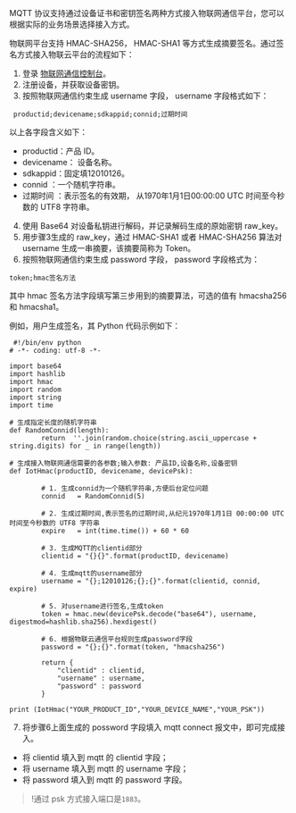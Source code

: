 MQTT 协议支持通过设备证书和密钥签名两种方式接入物联网通信平台，您可以根据实际的业务场景选择接入方式。

物联网平台支持 HMAC-SHA256， HMAC-SHA1 等方式生成摘要签名。通过签名方式接入物联云平台的流程如下：
1. 登录 [物联网通信控制台](https://console.cloud.tencent.com/iotcloud)。
2. 注册设备，并获取设备密钥。
3. 按照物联网通信约束生成 username 字段， username 字段格式如下：
```
 productid;devicename;sdkappid;connid;过期时间
```
 以上各字段含义如下：
 - productid：产品 ID。  
 - devicename： 设备名称。 
 - sdkappid：固定填12010126。
 - connid ：一个随机字符串。
 - 过期时间 ：表示签名的有效期， 从1970年1月1日00:00:00 UTC 时间至今秒数的 UTF8 字符串。
4. 使用 Base64 对设备私钥进行解码，并记录解码生成的原始密钥 raw_key。
5. 用步骤3生成的 raw_key，通过 HMAC-SHA1 或者 HMAC-SHA256 算法对 username 生成一串摘要，该摘要简称为 Token。
6. 按照物联网通信约束生成 password 字段， password 字段格式为：
```
token;hmac签名方法
```
其中 hmac 签名方法字段填写第三步用到的摘要算法，可选的值有 hmacsha256 和 hmacsha1。

例如，用户生成签名，其 Python 代码示例如下：
```
 #!/bin/env python
# -*- coding: utf-8 -*-

import base64
import hashlib
import hmac
import random
import string
import time

# 生成指定长度的随机字符串
def RandomConnid(length):
        return  ''.join(random.choice(string.ascii_uppercase + string.digits) for _ in range(length))

# 生成接入物联网通信需要的各参数;输入参数: 产品ID,设备名称,设备密钥
def IotHmac(productID, devicename, devicePsk):

        # 1. 生成connid为一个随机字符串,方便后台定位问题
        connid   = RandomConnid(5)

        # 2. 生成过期时间,表示签名的过期时间,从纪元1970年1月1日 00:00:00 UTC 时间至今秒数的 UTF8 字符串
        expire   = int(time.time()) + 60 * 60 

        # 3. 生成MQTT的clientid部分
        clientid = "{}{}".format(productID, devicename)

        # 4. 生成mqtt的username部分
        username = "{};12010126;{};{}".format(clientid, connid, expire)

        # 5. 对username进行签名,生成token
        token = hmac.new(devicePsk.decode("base64"), username, digestmod=hashlib.sha256).hexdigest()

        # 6. 根据物联云通信平台规则生成password字段
        password = "{};{}".format(token, "hmacsha256")

        return {
            "clientid" : clientid,
            "username" : username,
            "password" : password
        }

print (IotHmac("YOUR_PRODUCT_ID","YOUR_DEVICE_NAME","YOUR_PSK"))
```

   
7. 将步骤6上面生成的 possword 字段填入 mqtt connect 报文中，即可完成接入。
 - 将 clientid 填入到 mqtt 的 clientid 字段；
 - 将 username 填入到 mqtt 的 username 字段；
 - 将 password 填入到 mqtt 的 password 字段。

>!通过 psk 方式接入端口是`1883`。
